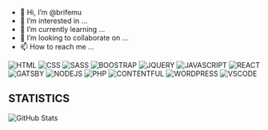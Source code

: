 - 👋 Hi, I’m @brifemu
- 👀 I’m interested in ...
- 🌱 I’m currently learning ...
- 💞️ I’m looking to collaborate on ...
- 📫 How to reach me ...

<!---
brifemu/brifemu is a ✨ special ✨ repository because its `README.md` (this file) appears on your GitHub profile.
You can click the Preview link to take a look at your changes.
--->
![HTML](https://img.icons8.com/color/48/000000/html-5.png)
![CSS](https://img.icons8.com/color/48/000000/css3.png)
![SASS](https://img.icons8.com/color/48/000000/sass-avatar.png)
![BOOSTRAP](https://img.icons8.com/color/48/000000/bootstrap.png)
![JQUERY](https://i.imgur.com/uGJmfs7.png)
![JAVASCRIPT](https://img.icons8.com/color/48/000000/javascript--v2.png)
![REACT](https://img.icons8.com/color/48/000000/react-native.png)
![GATSBY](https://img.icons8.com/color/48/000000/gatsbyjs.png)
![NODEJS](https://img.icons8.com/color/48/000000/nodejs.png)
![PHP](https://img.icons8.com/dusk/48/000000/php-logo.png)
![CONTENTFUL](https://i.imgur.com/XEH32Sq.png)
![WORDPRESS](https://img.icons8.com/fluency/48/000000/wordpress.png)
![VSCODE](https://img.icons8.com/color/48/000000/visual-studio-code-2019.png)

## STATISTICS

![GitHub Stats](https://github-readme-stats.vercel.app/api?username=brifemu&theme=radical)
